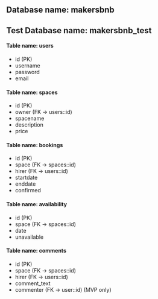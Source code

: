 ## Database name: makersbnb
## Test Database name: makersbnb_test

#### Table name: users
- id (PK)
- username
- password
- email

#### Table name: spaces
- id (PK)
- owner (FK -> users::id)
- spacename
- description
- price

#### Table name: bookings
- id (PK)
- space (FK -> spaces::id)
- hirer (FK -> users::id)
- startdate
- enddate
- confirmed

#### Table name: availability
- id (PK)
- space (FK -> spaces::id)
- date
- unavailable

#### Table name: comments
- id (PK)
- space (FK -> spaces::id)
- hirer (FK -> users::id)
- comment_text
- commenter (FK -> user::id) (MVP only)
